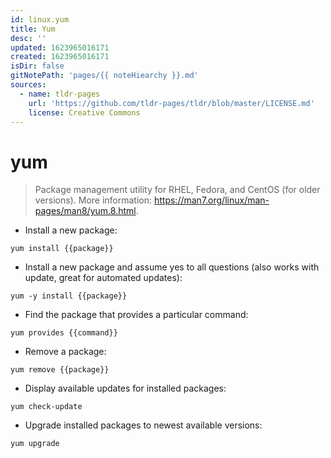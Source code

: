 ```yaml
---
id: linux.yum
title: Yum
desc: ''
updated: 1623965016171
created: 1623965016171
isDir: false
gitNotePath: 'pages/{{ noteHiearchy }}.md'
sources:
  - name: tldr-pages
    url: 'https://github.com/tldr-pages/tldr/blob/master/LICENSE.md'
    license: Creative Commons
---
```

# yum

> Package management utility for RHEL, Fedora, and CentOS (for older versions).
> More information: <https://man7.org/linux/man-pages/man8/yum.8.html>.

- Install a new package:

`yum install {{package}}`

- Install a new package and assume yes to all questions (also works with update, great for automated updates):

`yum -y install {{package}}`

- Find the package that provides a particular command:

`yum provides {{command}}`

- Remove a package:

`yum remove {{package}}`

- Display available updates for installed packages:

`yum check-update`

- Upgrade installed packages to newest available versions:

`yum upgrade`

